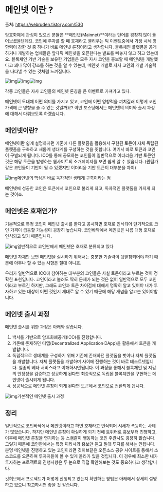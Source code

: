 # 메인넷 이란 ?

출처: https://webruden.tistory.com/530

암호화폐에 관심이 있으신 분들은 **메인넷(Mainnet)**이라는 단어를 굉장히 많이 들어보셨을텐데요. 코인에 투자를 할 때 호재라고 불리우는 빅 이벤트중에서 가장 시세 영향력이 강한 것 중 하나가 바로 메인넷 론칭이라고 생각합니다. 블록체인 플랫폼을 공개하거나 개발하는 업체들은 앞다퉈 메인넷을 오픈한다는 발표를 빼놓지 않고 하고 있는데요. 블록체인 기반 기술을 보유한 기업들은 모두 자사 코인을 홍보할 때 메인넷을 개발했다고 꽤나 많이 강조를 하는 것을 알 수 있는데, 메인넷 개발로 자사 코인의 개발 기술력을 나타낼 수 있는 것처럼 느껴집니다.



![img](https://blog.kakaocdn.net/dn/bOmq0D/btqPqkWAJES/AvtQQsuOlsDYrSMQRkUZ61/img.png)![img](https://blog.kakaocdn.net/dn/kETk5/btqPxcpIx8H/Z8karzGfrvKTpfHmyVhD1K/img.jpg)![img](https://blog.kakaocdn.net/dn/caFwWJ/btqPsCCORxH/JuP1g38ApQMasSutkKKCJk/img.png)

각종 코인들은 자사 코인들의 메인넷 론칭을 큰 이벤트로 가져가고 있다.



메인넷이 도대체 어떤 의미를 가지고 있고, 코인에 어떤 영향력을 끼치길래 이렇게 코인 가격에 큰 영향을 줄 수 있는 것일까요? 이번 포스팅에서는 메인넷의 의미와 출시 과정에 대해서 다뤄보도록 하겠습니다.



## 메인넷이란?

메인넷이란 쉽게 설명하자면 기존에 다른 플랫폼을 활용해서 구현된 토큰이 자체 독립된 플랫폼을 구축하고 새롭게 생태계를 구성하는 것을 뜻합니다. 여기서 바로 토큰과 코인이 구별되게 됩니다. ICO를 통해 공모하는 코인들이 일반적으로 이더리움 기반 토큰인 것은 해당 토큰을 발행하는 웹사이트의 소개페이지를 보면 쉽게 알 수 있습니다. (퀀텀가 같은 코인들이 기반이 될 수 있겠지만 이더리움 기반 토큰이 대부분을 차이)



![img](https://blog.kakaocdn.net/dn/bc9bsM/btqPuSZztpW/47aD8v4vwTBRHLai1XEZI0/img.png)메인넷의 핵심은 바로 독자적인 생태계 구축이라는 점



메인넷에 성공한 코인은 토큰에서 코인으로 불리게 되고, 독자적인 플랫폼을 가지게 되는 것이죠.



## 메인넷은 호재인가?

기본적으로 특정 코인이 메인넷 출시를 한다고 공시하면 호재로 인식되어 단기적으로 코인 가격이 급등할 가능성이 굉장히 높습니다. 코인바닥에서 메인넷은 나름 대형 호재로 인식되고 있기 때문입니다.



![img](https://blog.kakaocdn.net/dn/cbFZq1/btqPxciWxR7/HTQCIewxvicM6sI12JakPK/img.jpg)일반적으로 코인판에서 메인넷은 호재로 분류되고 있다



메인넷 자체만 보면 메인넷을 실시하기 위해서는 충분한 기술력이 뒷받침되어야 하기 때문에 아무나 할 수 있는 사항은 절대 아니죠.

우리가 일반적으로 ICO에 참여하는 대부분의 코인들은 사실 토큰이라고 부르는 것이 정확한 표현입니다. 코인이라고 불러도 딱히 문제가 되는 것은 없어 일반적으로 모두 코인이라고 부르긴 하지만, 그래도 코인과 토큰 차이점에 대해서 명확히 알고 있어야 내가 투자하고 있는 대상이 어떤 것인지 제대로 알 수 있기 때문에 해당 개념을 알고는 있어야합니다.

## 메인넷 출시 과정

메인넷 출시를 위한 과정은 아래와 같습니다.

1. 백서를 기반으로 암호화폐공개(ICO)를 진행합니다.
2. 기존에 존재하던 디앱(Decentralized Application·DApp)을 활용해서 토큰을 개발합니다.
3. 독립적으로 생태계를 구성하기 위해 기존에 존재하던 플랫폼을 벗어나 자체 플랫폼을 개발합니다. 자체 플랫폼을 개발하며 사이에 진행하는 것이 바로 테스트넷입니다. 일종의 베타 서비스라고 이해하시면됩니다. 이 과정을 통해서 블록체인 및 지갑의 안정성을 검증하고 성공하게 된다면 최종적으로 독립된 블록체인을 구현하는 메인넷이 출시되게 됩니다.
4. 성공적으로 메인넷 론칭이 되게 된다면 토큰에서 코인으로 전환되게 됩니다.



![img](https://blog.kakaocdn.net/dn/yIHsA/btqPgIqJLX3/zKOuvFC3x36dTuIelgHHOK/img.png)기본적인 메인넷 출시 과정



## 정리

일반적으로 코인바닥에서 메인넷이라고 하면 호재라고 인식되어 시세가 폭등하는 사례가 많았습니다. 하지만 메인넷 론칭이 확실하게 되기 전에 트위터로 홍보부터 진행하고, 이후에 메인넷 론칭을 연기하는 등 스캠같이 행동하는 코인 주관사도 굉장히 많습니다. 그렇기 때문에 코인판에서는 특정 찌라시와 홍보만 듣고 절대 투자를 해서는 안됩니다. 분명 메인넷을 진행하고 있는 코인이라면 깃허브같은 오픈소스 공유 사이트를 통해서 소스코드를 오픈하여 투자자들이 볼 수 있게 올라가 있을 것입니다. 이 경우에 최소한 내가 투자하는 프로젝트의 진행사항은 두 눈으로 직접 확인해보는 것도 중요하다고 생각합니다.

깃허브에서 프로젝트가 어떻게 진행되고 있는지 확인하는 방법은 아래에서 상세히 설명하고 있으니 참고하시면 좋을 것 같습니다.